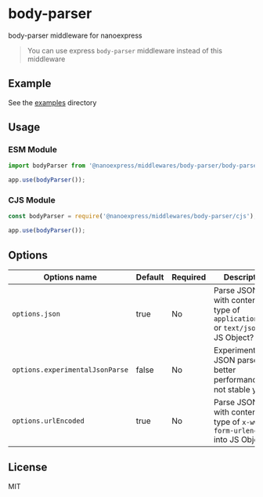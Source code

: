 # body-parser

body-parser middleware for nanoexpress

> You can use express `body-parser` middleware instead of this middleware

## Example

See the [examples](./examples) directory

## Usage

### ESM Module

```js
import bodyParser from '@nanoexpress/middlewares/body-parser/body-parser.es.js';

app.use(bodyParser());
```

### CJS Module

```js
const bodyParser = require('@nanoexpress/middlewares/body-parser/cjs');

app.use(bodyParser());
```

## Options

| Options name                    | Default | Required | Description                                                                            |
| ------------------------------- | ------- | -------- | -------------------------------------------------------------------------------------- |
| `options.json`                  | true    | No       | Parse JSON data with content-type of `application/json` or `text/json` into JS Object? |
| `options.experimentalJsonParse` | false   | No       | Experimental JSON parser, better performance, but not stable yet                       |
| `options.urlEncoded`            | true    | No       | Parse JSON data with content-type of `x-www-form-urlencoded` into JS Object?           |

## License

MIT

